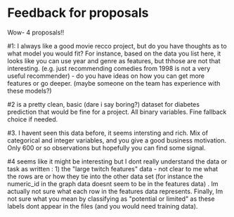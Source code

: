 # Feedback for proposals

Wow- 4 proposals!!

\#1: I always like a good movie recco project, but do you have thoughts as to what model you would fit? For instance, based on the data you list here, it looks like you can use year and genre as features, but thhose are not that interesting. (e.g. just recommending comedies from 1998 is not a very useful recommender) - do you have ideas on how you can get more features or go deeper. (maybe someone on the team has experience with these models?)

\#2 is a pretty clean, basic (dare i say boring?) dataset for diabetes prediction that would be fine for a project. All binary variables. Fine fallback choice if needed. 

\#3. I havent seen this data before, it seems intersting and rich. Mix of categorical and integer variables, and you give a good business motivation. Only 600 or so observations but hopefully you can find some signal.

\#4 seems like it might be interesting but I dont really understand the data or task as written : 1) the "large twitch features" data - not clear to me what the rows are or how they tie into the other data set (for instance the numeric_id in the graph data doesnt seem to be in the features data) . Im actually not sure what each row in the features data represents. Finally, Im not sure what you mean by classifying as "potential or limited" as these labels dont appear in the files (and you would need training data). 